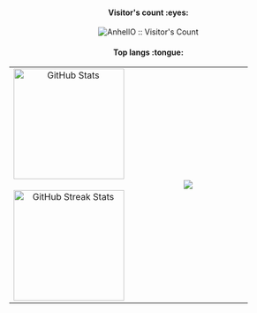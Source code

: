
<h4 align="center">Visitor's count :eyes:</h4>

<p align="center"><img src="https://profile-counter.glitch.me/{taham8875}/count.svg" alt="AnhellO :: Visitor's Count" /></p>

<h4 align="center">Top langs :tongue:</h4>





  
  
<table border="0" align="center">
<tr border="0">
<td width="50%" align="center">
        <img src="https://github-readme-stats.vercel.app/api?username=taham8875&title_color=6FDA44&text_color=FFFFFF&show_icons=true&icon_color=6FDA44&include_all_commits=true&count_private=true&theme=dark" alt="GitHub Stats" height="200" />
  <br></br>
        <img src="https://github-readme-streak-stats.herokuapp.com/?user=taham8875&theme=dark&date_format=j%20M%5B%20Y%5D&currStreakLabel=6FDA44&fire=6FDA44&ring=6FDA44" alt="GitHub Streak Stats" height="200" />


  
</td>

<td width="50%" align="center">

  <img  align="center"  src="https://github-readme-stats.anuraghazra1.vercel.app/api/top-langs/?username=taham8875&theme=dark&hide_border=true&no-bg=true&no-frame=true&langs_count=10&hide=jupyter%20notebook"/>
  
  </td>
</tr>
</table>

<br>
